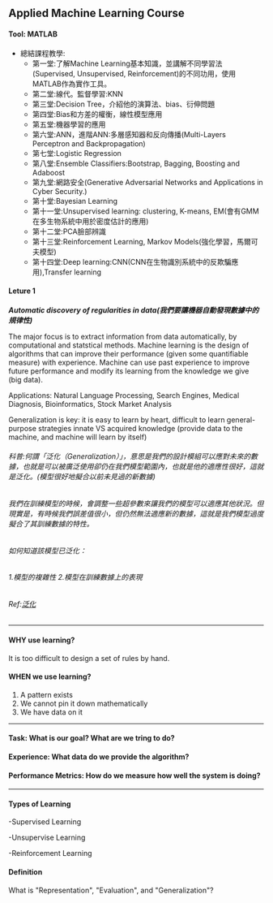 ## Applied Machine Learning Course

#### Tool: MATLAB

* 總結課程教學: 
  * 第一堂:了解Machine Learning基本知識，並講解不同學習法(Supervised, Unsupervised, Reinforcement)的不同功用，使用MATLAB作為實作工具。
  * 第二堂:線代。監督學習:KNN
  * 第三堂:Decision Tree，介紹他的演算法、bias、衍伸問題
  * 第四堂:Bias和方差的權衡，線性模型應用
  * 第五堂:機器學習的應用
  * 第六堂:ANN，進階ANN:多層感知器和反向傳播(Multi-Layers Perceptron and Backpropagation)
  * 第七堂:Logistic Regression
  * 第八堂:Ensemble Classifiers:Bootstrap, Bagging, Boosting and Adaboost
  * 第九堂:網路安全(Generative Adversarial Networks and Applications in Cyber Security.)
  * 第十堂:Bayesian Learning
  * 第十一堂:Unsupervised learning: clustering, K-means, EM(會有GMM在多生物系統中用於密度估計的應用)
  * 第十二堂:PCA臉部辨識
  * 第十三堂:Reinforcement Learning, Markov Models(強化學習，馬爾可夫模型)
  * 第十四堂:Deep learning:CNN(CNN在生物識別系統中的反欺騙應用),Transfer learning




#### Leture 1

**_Automatic discovery of regularities in data(我們要讓機器自動發現數據中的規律性)_**


The major focus is to extract information from data automatically, by computational and statstical methods. Machine learning is the design of algorithms that can improve their performance (given some quantifiable measure) with experience. Machine can use past experience to improve future performance and modify its learning from the knowledge we give (big data). 


Applications: Natural Language Processing, Search Engines, Medical Diagnosis, Bioinformatics, Stock Market Analysis

Generalization is key: it is easy to learn by heart, difficult to learn general-purpose strategies
innate VS acquired knowledge (provide data to the machine, and machine will learn by itself)

###### 科普:何謂「泛化（Generalization）」，意思是我們的設計模組可以應對未來的數據，也就是可以被廣泛使用卻仍在我們模型範圍內，也就是他的適應性很好，這就是泛化。(模型很好地擬合以前未見過的新數據)

###### 我們在訓練模型的時候，會調整一些超參數來讓我們的模型可以適應其他狀況。但現實是，有時候我們誤差值很小，但仍然無法適應新的數據，這就是我們模型過度擬合了其訓練數據的特性。 

###### 如何知道該模型已泛化：
###### 1.模型的複雜性      2.模型在訓練數據上的表現

###### Ref:[泛化](https://ithelp.ithome.com.tw/articles/10221782?sc=iThelpR)
-------------------------------------------------------------------------------------------------
#### WHY use learning?

It is too difficult to design a set of rules by hand.


#### WHEN we use learning?
1. A pattern exists
2. We cannot pin it down mathematically
3. We have data on it
--------------------------------------------------------------------------------------------------
#### Task: What is our goal? What are we tring to do?
#### Experience: What data do we provide the algorithm?
#### Performance Metrics: How do we measure how well the system is doing?

---------------------------------------------------------------------------------------------------
#### Types of Learning
-Supervised Learning

-Unsupervise Learning

-Reinforcement Learning

#### Definition
What is "Representation", "Evaluation", and "Generalization"?
